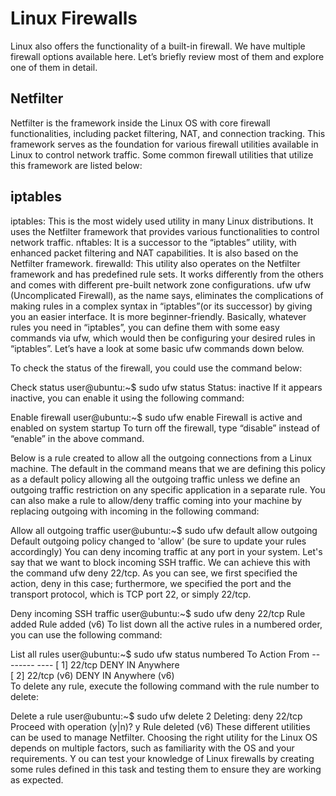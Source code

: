 # Linux Firewalls

Linux also offers the functionality of a built-in firewall. 
We have multiple firewall options available here. Let’s briefly review most of them and explore one of them in detail.

## Netfilter
Netfilter is the framework inside the Linux OS with core firewall functionalities, including packet filtering, NAT, and connection tracking. 
This framework serves as the foundation for various firewall utilities available in Linux to control network traffic. 
Some common firewall utilities that utilize this framework are listed below:

## iptables
iptables: This is the most widely used utility in many Linux distributions. It uses the Netfilter framework that provides various functionalities to control network traffic.
nftables: It is a successor to the “iptables” utility, with enhanced packet filtering and NAT capabilities. It is also based on the Netfilter framework.
firewalld: This utility also operates on the Netfilter framework and has predefined rule sets. 
It works differently from the others and comes with different pre-built network zone configurations.
ufw 
ufw (Uncomplicated Firewall), as the name says, eliminates the complications of making rules in a complex syntax in “iptables”(or its successor) by giving you an easier interface. It is more beginner-friendly. Basically, whatever rules you need in “iptables”, you can define them with some easy commands via ufw, which would then be configuring your desired rules in “iptables”. Let’s have a look at some basic ufw commands down below.

To check the status of the firewall, you could use the command below:

Check status
user@ubuntu:~$ sudo ufw status
Status: inactive
If it appears inactive, you can enable it using the following command:

Enable
firewall
user@ubuntu:~$ sudo ufw enable
Firewall is active and enabled on system startup
To turn off the firewall, type “disable” instead of “enable” in the above command.

Below is a rule created to allow all the outgoing connections from a Linux machine. The default in the command means that we are defining this policy as a default policy allowing all the outgoing traffic unless we define an outgoing traffic restriction on any specific application in a separate rule. You can also make a rule to allow/deny traffic coming into your machine by replacing outgoing with incoming in the following command:

Allow all outgoing traffic
user@ubuntu:~$ sudo ufw default allow outgoing
Default outgoing policy changed to 'allow'
(be sure to update your rules accordingly)
You can deny incoming traffic at any port in your system. Let's say that we want to block incoming SSH traffic. We can achieve this with the command ufw deny 22/tcp. As you can see, we first specified the action, deny in this case; furthermore, we specified the port and the transport protocol, which is TCP port 22, or simply 22/tcp.

Deny incoming
SSH
traffic
user@ubuntu:~$ sudo ufw deny 22/tcp
Rule added
Rule added (v6)
To list down all the active rules in a numbered order, you can use the following command:

List all rules
user@ubuntu:~$ sudo ufw status numbered
     To                         Action      From
     --                         ------      ----
[ 1] 22/tcp                     DENY IN     Anywhere                  
[ 2] 22/tcp (v6)                DENY IN     Anywhere (v6)   
To delete any rule, execute the following command with the rule number to delete:

Delete a rule
user@ubuntu:~$ sudo ufw delete 2
Deleting:
 deny 22/tcp
Proceed with operation (y|n)? y
Rule deleted (v6)
These different utilities can be used to manage Netfilter. 
Choosing the right utility for the Linux OS depends on multiple factors, such as familiarity with the OS and your requirements. Y
ou can test your knowledge of Linux firewalls by creating some rules defined in this task and testing them to ensure they are working as expected.

